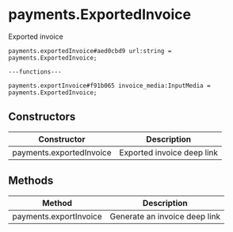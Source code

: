 # payments.ExportedInvoice
Exported invoice

```
payments.exportedInvoice#aed0cbd9 url:string = payments.ExportedInvoice;

---functions---

payments.exportInvoice#f91b065 invoice_media:InputMedia = payments.ExportedInvoice;
```

## Constructors
| Constructor | Description |
| ---- | ----------- |
| payments.exportedInvoice | Exported invoice deep link |


## Methods
| Method | Description |
| ---- | ----------- |
| payments.exportInvoice | Generate an invoice deep link |


